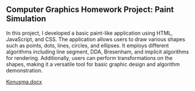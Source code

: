 ## **Computer Graphics Homework Project: Paint Simulation**
In this project, I developed a basic paint-like application using HTML, JavaScript, and CSS. The application allows users to draw various shapes such as points, dots, lines, circles, and ellipses. It employs different algorithms including line segment, DDA, Bresenham, and implicit algorithms for rendering. Additionally, users can perform transformations on the shapes, making it a versatile tool for basic graphic design and algorithm demonstration.



[Konuşma.docx](https://github.com/user-attachments/files/16015785/Konusma.docx)
